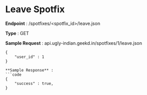 # Leave Spotfix
**Endpoint** : /spotfixes/<spotfix_id>/leave.json

**Type**	 : GET

**Sample Request** : api.ugly-indian.geekd.in/spotfixes/1/leave.json
```code :
{
	"user_id" : 1
}

**Sample Response** :
```code
{
	"success" : true,
}
```
